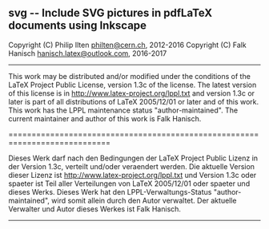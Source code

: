 
 svg -- Include SVG pictures in pdfLaTeX documents using Inkscape
----------------------------------------------------------------------------

 Copyright (C) Philip Ilten <philten@cern.ch>,  2012-2016
 Copyright (C) Falk Hanisch <hanisch.latex@outlook.com>, 2016-2017

----------------------------------------------------------------------------

 This work may be distributed and/or modified under the conditions of the
 LaTeX Project Public License, version 1.3c of the license. The latest
 version of this license is in http://www.latex-project.org/lppl.txt and 
 version 1.3c or later is part of all distributions of LaTeX 2005/12/01
 or later and of this work. This work has the LPPL maintenance status 
 "author-maintained". The current maintainer and author of this work
 is Falk Hanisch.

============================================================================

 Dieses Werk darf nach den Bedingungen der LaTeX Project Public Lizenz
 in der Version 1.3c, verteilt und/oder veraendert werden. Die aktuelle 
 Version dieser Lizenz ist http://www.latex-project.org/lppl.txt und 
 Version 1.3c oder spaeter ist Teil aller Verteilungen von LaTeX 2005/12/01 
 oder spaeter und dieses Werks. Dieses Werk hat den LPPL-Verwaltungs-Status 
 "author-maintained", wird somit allein durch den Autor verwaltet. Der 
 aktuelle Verwalter und Autor dieses Werkes ist Falk Hanisch.

----------------------------------------------------------------------------

